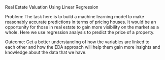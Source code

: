 Real Estate Valuation Using Linear Regression

Problem: The task here is to build a machine learning model to make reasonably accurate predictions in terms of pricing houses. It would be an opportunity for those in real estate to gain more visibility on the market as a whole. Here we use regression analysis to predict the price of a property.

Outcome: Get a better understanding of how the variables are linked to each other and how the EDA approach will help them gain more insights and knowledge about the data that we have.
 
